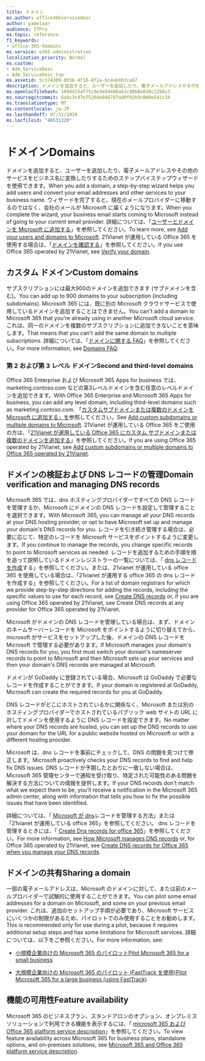 ```yaml
---
title: ドメイン
ms.author: office365servicedesc
author: pamelaar
audience: ITPro
ms.topic: reference
f1_keywords:
- office-365-domains
ms.service: o365-administration
localization_priority: Normal
ms.custom:
- Adm_ServiceDesc
- Adm_ServiceDesc_top
ms.assetid: 5c374309-8016-4f18-8f2a-bceeb863ca67
description: ドメインを追加すると、ユーザーを追加したり、電子メールアドレスやその他のサービスをビジネス名に変換したりするためのステップバイステップウィザードを使用できます。 ウィザードを完了すると、現在のメールプロバイダーに移動するのではなく、会社のメールが Microsoft に届くようになります。 詳細については、「ユーザーとドメインを Microsoft に追加する」を参照してください。 21Vianet が運用している Office 365 を使用する場合は、「ドメインを確認する」を参照してください。
ms.openlocfilehash: 109dd15af75c8e3e04406a63c8868e010c12b9c5
ms.sourcegitcommit: 6a9c3c47e7526de046787ad0f02b9c008e541c34
ms.translationtype: MT
ms.contentlocale: ja-JP
ms.lasthandoff: 07/31/2020
ms.locfileid: "46531220"
---
```

# <a name="domains"></a><span data-ttu-id="24ea6-106">ドメイン</span><span class="sxs-lookup"><span data-stu-id="24ea6-106">Domains</span></span>

<span data-ttu-id="24ea6-107">ドメインを追加すると、ユーザーを追加したり、電子メールアドレスやその他のサービスをビジネス名に変換したりするためのステップバイステップウィザードを使用できます。</span><span class="sxs-lookup"><span data-stu-id="24ea6-107">When you add a domain, a step-by-step wizard helps you add users and convert your email addresses and other services to your business name.</span></span> <span data-ttu-id="24ea6-108">ウィザードを完了すると、現在のメールプロバイダーに移動するのではなく、会社のメールが Microsoft に届くようになります。</span><span class="sxs-lookup"><span data-stu-id="24ea6-108">When you complete the wizard, your business email starts coming to Microsoft instead of going to your current email provider.</span></span> <span data-ttu-id="24ea6-109">詳細については、「[ユーザーとドメインを Microsoft に追加する](https://support.office.com/article/6383f56d-3d09-4dcb-9b41-b5f5a5efd611)」を参照してください。</span><span class="sxs-lookup"><span data-stu-id="24ea6-109">To learn more, see [Add your users and domains to Microsoft](https://support.office.com/article/6383f56d-3d09-4dcb-9b41-b5f5a5efd611).</span></span> <span data-ttu-id="24ea6-110">21Vianet が運用している Office 365 を使用する場合は、「[ドメインを確認する](https://docs.microsoft.com/office365/admin/setup/add-domain)」を参照してください。</span><span class="sxs-lookup"><span data-stu-id="24ea6-110">If you use Office 365 operated by 21Vianet, see [Verify your domain](https://docs.microsoft.com/office365/admin/setup/add-domain).</span></span>
  
## <a name="custom-domains"></a><span data-ttu-id="24ea6-111">カスタム ドメイン</span><span class="sxs-lookup"><span data-stu-id="24ea6-111">Custom domains</span></span>

<span data-ttu-id="24ea6-112">サブスクリプションには最大900のドメインを追加できます (サブドメインを含む)。</span><span class="sxs-lookup"><span data-stu-id="24ea6-112">You can add up to 900 domains to your subscription (including subdomains).</span></span> <span data-ttu-id="24ea6-113">Microsoft 365 には、既に別の Microsoft クラウドサービスで使用しているドメインを追加することはできません。</span><span class="sxs-lookup"><span data-stu-id="24ea6-113">You can't add a domain to Microsoft 365 that you're already using in another Microsoft cloud service.</span></span> <span data-ttu-id="24ea6-114">これは、同一のドメインを複数のサブスクリプションに追加できないことを意味します。</span><span class="sxs-lookup"><span data-stu-id="24ea6-114">That means that you can't add the same domain to multiple subscriptions.</span></span> <span data-ttu-id="24ea6-115">詳細については、「[ドメインに関する FAQ](https://support.office.com/article/Domains-FAQ-1272bad0-4bd4-4796-8005-67d6fb3afc5a)」を参照してください。</span><span class="sxs-lookup"><span data-stu-id="24ea6-115">For more information, see [Domains FAQ](https://support.office.com/article/Domains-FAQ-1272bad0-4bd4-4796-8005-67d6fb3afc5a).</span></span>
  
### <a name="second-and-third-level-domains"></a><span data-ttu-id="24ea6-116">第 2 および第 3 レベル ドメイン</span><span class="sxs-lookup"><span data-stu-id="24ea6-116">Second and third-level domains</span></span>

<span data-ttu-id="24ea6-117">Office 365 Enterprise および Microsoft 365 Apps for business では、marketing.contoso.com などの第3レベルドメインを含む任意のレベルドメインを追加できます。</span><span class="sxs-lookup"><span data-stu-id="24ea6-117">With Office 365 Enterprise and Microsoft 365 Apps for business, you can add any level domain, including third-level domains such as marketing.contoso.com.</span></span> <span data-ttu-id="24ea6-118">「[カスタムサブドメインまたは複数のドメインを Microsoft に追加する」を](https://docs.microsoft.com/office365/admin/setup/domains-faq)参照してください。</span><span class="sxs-lookup"><span data-stu-id="24ea6-118">See [Add custom subdomains or multiple domains to Microsoft](https://docs.microsoft.com/office365/admin/setup/domains-faq).</span></span> <span data-ttu-id="24ea6-119">21Vianet が運用している Office 365 をご使用の方は、「[21Vianet が運用している Office 365 にカスタム サブドメインまたは複数のドメインを追加する](https://docs.microsoft.com/office365/admin/setup/domains-faq)」を参照してください。</span><span class="sxs-lookup"><span data-stu-id="24ea6-119">If you are using Office 365 operated by 21Vianet, see [Add custom subdomains or multiple domains to Office 365 operated by 21Vianet](https://docs.microsoft.com/office365/admin/setup/domains-faq).</span></span>
  
## <a name="domain-verification-and-managing-dns-records"></a><span data-ttu-id="24ea6-120">ドメインの検証および DNS レコードの管理</span><span class="sxs-lookup"><span data-stu-id="24ea6-120">Domain verification and managing DNS records</span></span>

<span data-ttu-id="24ea6-121">Microsoft 365 では、dns ホスティングプロバイダーですべての DNS レコードを管理するか、Microsoft にドメインの DNS レコードを設定して管理することを選択できます。</span><span class="sxs-lookup"><span data-stu-id="24ea6-121">With Microsoft 365, you can manage all your DNS records at your DNS hosting provider, or opt to have Microsoft set up and manage your domain's DNS records for you.</span></span> <span data-ttu-id="24ea6-122">レコードを引き続き管理する場合は、必要に応じて、特定のレコードを Microsoft サービスをポイントするように変更します。</span><span class="sxs-lookup"><span data-stu-id="24ea6-122">If you continue to manage the records, you change specific records to point to Microsoft services as needed.</span></span> <span data-ttu-id="24ea6-123">レコードを追加するための手順を順を追って説明しているドメインレジストラーの一覧については、「 [dns レコードを作成](https://docs.microsoft.com/office365/admin/get-help-with-domains/create-dns-records-at-any-dns-hosting-provider)する」を参照してください。または、21vianet が運用している office 365 を使用している場合は、「21vianet が運用する office 365 の dns レコードを作成する」を参照してください。</span><span class="sxs-lookup"><span data-stu-id="24ea6-123">For a list of domain registrars for which we provide step-by-step directions for adding the records, including the specific values to use for each record, see [Create DNS records](https://docs.microsoft.com/office365/admin/get-help-with-domains/create-dns-records-at-any-dns-hosting-provider) or, if you are using Office 365 operated by 21Vianet, see Create DNS records at any provider for Office 365 operated by 21Vianet.</span></span> 
  
<span data-ttu-id="24ea6-124">Microsoft がドメインの DNS レコードを管理している場合は、まず、ドメインのネームサーバーレコードを Microsoft をポイントするように切り替えてから、microsoft がサービスをセットアップした後、ドメインの DNS レコードを Microsoft で管理する必要があります。</span><span class="sxs-lookup"><span data-stu-id="24ea6-124">If Microsoft manages your domain's DNS records for you, you first must switch your domain's nameserver records to point to Microsoft and then Microsoft sets up your services and then your domain's DNS records are managed at Microsoft.</span></span>
  
<span data-ttu-id="24ea6-125">ドメインが GoDaddy に登録されている場合、Microsoft は GoDaddy で必要なレコードを作成することができます。</span><span class="sxs-lookup"><span data-stu-id="24ea6-125">If your domain is registered at GoDaddy, Microsoft can create the required records for you at GoDaddy.</span></span> 
  
<span data-ttu-id="24ea6-126">DNS レコードがどこにホストされているかに関係なく、Microsoft または別のホスティングプロバイダーでホストされているパブリック web サイトの URL に対してドメインを使用するように DNS レコードを設定できます。</span><span class="sxs-lookup"><span data-stu-id="24ea6-126">No matter where your DNS records are hosted, you can set up the DNS records to use your domain for the URL for a public website hosted on Microsoft or with a different hosting provider.</span></span> 
  
<span data-ttu-id="24ea6-127">Microsoft は、dns レコードを事前にチェックして、DNS の問題を見つけて修正します。</span><span class="sxs-lookup"><span data-stu-id="24ea6-127">Microsoft proactively checks your DNS records to find and help fix DNS issues.</span></span> <span data-ttu-id="24ea6-128">DNS レコードが予期したとおりに一致しない場合は、Microsoft 365 管理センターで通知を受け取り、特定された可能性のある問題を解決する方法についての情報を提供します。</span><span class="sxs-lookup"><span data-stu-id="24ea6-128">If your DNS records don't match what we expect them to be, you'll receive a notification in the Microsoft 365 admin center, along with information that tells you how to fix the possible issues that have been identified.</span></span>
  
<span data-ttu-id="24ea6-129">詳細については、「 [Microsoft が dns](https://docs.microsoft.com/office365/admin/setup/domains-faq)レコードを管理する方法」または「21vianet が運用している office 365」を参照してください。 dns レコードを管理するときには、「 [Create Dns records for office 365](https://docs.microsoft.com/office365/admin/services-in-china/create-dns-records-when-you-manage-your-dns-records)」を参照してください。</span><span class="sxs-lookup"><span data-stu-id="24ea6-129">For more information, see [How Microsoft manages DNS records](https://docs.microsoft.com/office365/admin/setup/domains-faq) or, for Office 365 operated by 21Vianet, see [Create DNS records for Office 365 when you manage your DNS records](https://docs.microsoft.com/office365/admin/services-in-china/create-dns-records-when-you-manage-your-dns-records).</span></span>
  
## <a name="sharing-a-domain"></a><span data-ttu-id="24ea6-130">ドメインの共有</span><span class="sxs-lookup"><span data-stu-id="24ea6-130">Sharing a domain</span></span>

<span data-ttu-id="24ea6-131">一部の電子メールアドレスは、Microsoft のドメインに対して、または前のメールプロバイダーで試験的に使用することができます。</span><span class="sxs-lookup"><span data-stu-id="24ea6-131">You can pilot some email addresses for a domain on Microsoft, and some on your previous email provider.</span></span> <span data-ttu-id="24ea6-132">これは、追加のセットアップ手順が必要であり、Microsoft サービスにいくつかの制限があるため、パイロットでのみ使用することをお勧めします。</span><span class="sxs-lookup"><span data-stu-id="24ea6-132">This is recommended only for use during a pilot, because it requires additional setup steps and has some limitations for Microsoft services.</span></span> <span data-ttu-id="24ea6-133">詳細については、以下をご参照ください。</span><span class="sxs-lookup"><span data-stu-id="24ea6-133">For more information, see:</span></span>
  
- [<span data-ttu-id="24ea6-134">小規模企業向けの Microsoft 365 のパイロット</span><span class="sxs-lookup"><span data-stu-id="24ea6-134">Pilot Microsoft 365 for a small business</span></span>](https://support.office.com/article/39cee536-6a03-40cf-b9c1-f301bb6001d7)
    
- [<span data-ttu-id="24ea6-135">大規模企業向けの Microsoft 365 のパイロット (FastTrack を使用)</span><span class="sxs-lookup"><span data-stu-id="24ea6-135">Pilot Microsoft 365 for a large business (using FastTrack)</span></span>](https://fasttrack.office.com/onboard)
    
## <a name="feature-availability"></a><span data-ttu-id="24ea6-136">機能の可用性</span><span class="sxs-lookup"><span data-stu-id="24ea6-136">Feature availability</span></span>

<span data-ttu-id="24ea6-137">Microsoft 365 のビジネスプラン、スタンドアロンのオプション、オンプレミスソリューションで利用できる機能を表示するには、「 [microsoft 365 および Office 365 platform service description](office-365-platform-service-description.md)」を参照してください。</span><span class="sxs-lookup"><span data-stu-id="24ea6-137">To view feature availability across Microsoft 365 for business plans, standalone options, and on-premises solutions, see [Microsoft 365 and Office 365 platform service description](office-365-platform-service-description.md).</span></span>
  

